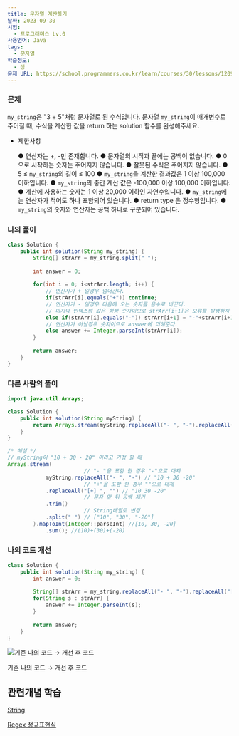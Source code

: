 ```yaml
---
title: 문자열 계산하기
날짜: 2023-09-30
시험:
  - 프로그래머스 Lv.0
사용언어: Java
tags:
  - 문자열
학습정도:
  - 상
문제 URL: https://school.programmers.co.kr/learn/courses/30/lessons/120902#
---
```

### 문제

`my_string`은 "3 + 5"처럼 문자열로 된 수식입니다. 문자열 `my_string`이 매개변수로 주어질 때, 수식을 계산한 값을 return 하는 solution 함수를 완성해주세요.

- 제한사항
    
    ● 연산자는 +, -만 존재합니다.
    ● 문자열의 시작과 끝에는 공백이 없습니다.
    ● 0으로 시작하는 숫자는 주어지지 않습니다.
    ● 잘못된 수식은 주어지지 않습니다.
    ● 5 ≤ `my_string`의 길이 ≤ 100
    ● `my_string`을 계산한 결과값은 1 이상 100,000 이하입니다.
    ● `my_string`의 중간 계산 값은 -100,000 이상 100,000 이하입니다.
    ● 계산에 사용하는 숫자는 1 이상 20,000 이하인 자연수입니다.
    ● `my_string`에는 연산자가 적어도 하나 포함되어 있습니다.
    ● return type 은 정수형입니다.
    ● `my_string`의 숫자와 연산자는 공백 하나로 구분되어 있습니다.
    

### 나의 풀이

```java
class Solution {
    public int solution(String my_string) {
        String[] strArr = my_string.split(" ");
        
        int answer = 0;
        
        for(int i = 0; i<strArr.length; i++) {
            // 연산자가 + 일경우 넘어간다.
            if(strArr[i].equals("+")) continue;
            // 연산자가 - 일경우 다음에 오는 숫자를 음수로 바꾼다.
            // 마지막 인덱스의 값은 항상 숫자이므로 strArr[i+1]은 오류를 발생하지 않음
            else if(strArr[i].equals("-")) strArr[i+1] = "-"+strArr[i+1];
            // 연산자가 아닐경우 숫자이므로 answer에 더해준다.
            else answer += Integer.parseInt(strArr[i]);
        }
        
        return answer;
    }
}
```

### 다른 사람의 풀이

```java
import java.util.Arrays;

class Solution {
    public int solution(String myString) {
        return Arrays.stream(myString.replaceAll("- ", "-").replaceAll("[+] ", "").trim().split(" ")).mapToInt(Integer::parseInt).sum();
    }
}

/* 해설 */
// myString이 "10 + 30 - 20" 이라고 가정 할 때
Arrays.stream(
						// "- "을 포함 한 경우 "-"으로 대체
            myString.replaceAll("- ", "-") // "10 + 30 -20"
						// "+"을 포함 한 경우 ""으로 대체
            .replaceAll("[+] ", "") // "10 30 -20"
						// 문자 앞 뒤 공백 제거
            .trim()
						// String배열로 변경
            .split(" ") // ["10", "30", "-20"]
        ).mapToInt(Integer::parseInt) //[10, 30, -20]
            .sum(); //(10)+(30)+(-20)
```

### 나의 코드 개선

```java
class Solution {
    public int solution(String my_string) {
        int answer = 0;
        
        String[] strArr = my_string.replaceAll("- ", "-").replaceAll("[+] ", "").split(" ");
        for(String s : strArr) {
            answer += Integer.parseInt(s);
        }
        
        return answer;
    }
}
```

![기존 나의 코드 → 개선 후 코드](/assets/CodingTest/문자열%20계산하기.png)

기존 나의 코드 → 개선 후 코드

## 관련개념 학습

[String](String.md)

[Regex 정규표현식](Summary/Regex%20정규표현식.md)